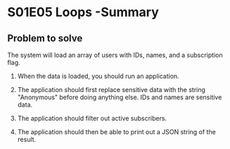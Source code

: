# S01E05 Loops -Summary

## Problem to solve

The system will load an array of users with IDs, names, and a subscription flag.

1. When the data is loaded, you should run an application.

2. The application should first replace sensitive data with the string "Anonymous" before doing anything else. IDs and names are sensitive data.

3. The application should filter out active subscribers.

4. The application should then be able to print out a JSON string of the result.